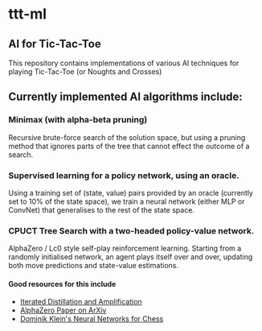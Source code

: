 # ttt-ml
## AI for Tic-Tac-Toe

This repository contains implementations of various AI techniques for playing Tic-Tac-Toe (or Noughts and Crosses)

## Currently implemented AI algorithms include:
### Minimax (with alpha-beta pruning)
Recursive brute-force search of the solution space, but using a pruning method that ignores parts of the tree that cannot effect the outcome of a search.
### Supervised learning for a policy network, using an oracle.
Using a training set of (state, value) pairs provided by an oracle (currently set to 10% of the state space), we train a neural network (either MLP or ConvNet) that generalises to the rest of the state space.
### CPUCT Tree Search with a two-headed policy-value network.
AlphaZero / Lc0 style self-play reinforcement learning. Starting from a randomly initialised network, an agent plays itself over and over, updating both move predictions and state-value estimations. 
#### Good resources for this include
- [Iterated Distillation and Amplification](https://youtu.be/v9M2Ho9I9Qo)
- [AlphaZero Paper on ArXiv](https://arxiv.org/abs/1712.01815)
- [Dominik Klein's Neural Networks for Chess](https://github.com/asdfjkl/neural_network_chess)

